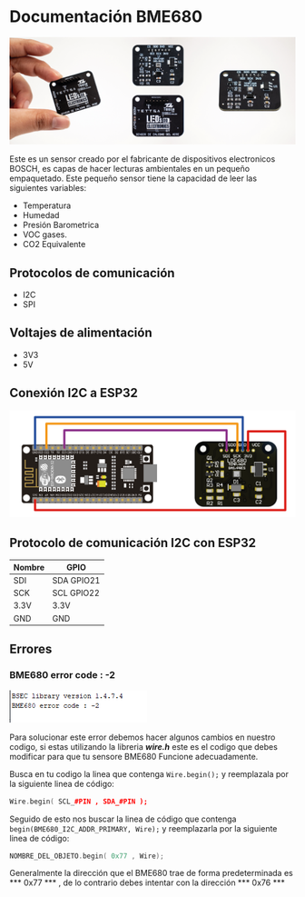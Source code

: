 # Documentación BME680

![](/Img/back.png)

Este es un sensor creado por el fabricante de dispositivos electronicos BOSCH, es capas de hacer lecturas ambientales en un pequeño empaquetado. Este pequeño sensor tiene la capacidad de leer las siguientes variables:
- Temperatura
- Humedad 
- Presión Barometrica
- VOC gases.
- CO2 Equivalente

## Protocolos de comunicación

- I2C
- SPI 

## Voltajes de alimentación

- 3V3
- 5V

## Conexión I2C a ESP32 
![](/Img/ConexionLDE.png)

## Protocolo de comunicación I2C con ESP32
Nombre | GPIO
--- | ---
SDI	 | SDA GPIO21
SCK | SCL GPIO22
3.3V | 3.3V
GND | GND


## Errores 

### BME680 error code : -2
![](/Img/error1.PNG)

Para solucionar este error debemos hacer algunos cambios en nuestro codigo, si estas utilizando la libreria ***wire.h*** este es el codigo que debes modificar para que tu sensore BME680 Funcione adecuadamente.

Busca en tu codigo la linea que contenga ```Wire.begin();``` y reemplazala por la siguiente linea de código:
```cpp
Wire.begin( SCL_#PIN , SDA_#PIN );
```

Seguido de esto nos buscar la linea de código que contenga ```begin(BME680_I2C_ADDR_PRIMARY, Wire);``` y reemplazarla por la siguiente linea de código:
```cpp
NOMBRE_DEL_OBJETO.begin( 0x77 , Wire);
```
Generalmente la dirección que el BME680 trae de forma predeterminada es *** 0x77 *** , de lo contrario debes intentar con la dirección *** 0x76 ***
